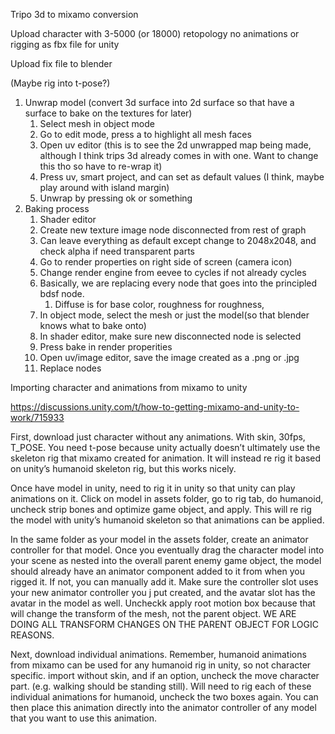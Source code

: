 Tripo 3d to mixamo conversion

Upload character with 3-5000 (or 18000) retopology no animations or rigging as fbx file for unity

Upload fix file to blender

(Maybe rig into t-pose?)

1. Unwrap model (convert 3d surface into 2d surface so that have a surface to bake on the textures for later)
    1. Select mesh in object mode
    2. Go to edit mode, press a to highlight all mesh faces
    3. Open uv editor (this is to see the 2d unwrapped map being made, although I think trips 3d already comes in with one. Want to change this tho so have to re-wrap it)
    4. Press uv, smart project, and can set as default values (I think, maybe play around with island margin)
    5. Unwrap by pressing ok or something 
2. Baking process
    1. Shader editor
    2. Create new texture image node disconnected from rest of graph
    3. Can leave everything as default except change to 2048x2048, and check alpha if need transparent parts
    4. Go to render properties on right side of screen (camera icon)
    5. Change render engine from eevee to cycles if not already cycles
    6. Basically, we are replacing every node that goes into the principled bdsf node. 
        1. Diffuse is for base color, roughness for roughness, 
    7. In object mode, select the mesh or just the model(so that blender knows what to bake onto)
    8. In shader editor, make sure new disconnected node is selected
    9. Press bake in render properities
    10. Open uv/image editor, save the image created as a .png or .jpg
    11. Replace nodes 

Importing character and animations from mixamo to unity

https://discussions.unity.com/t/how-to-getting-mixamo-and-unity-to-work/715933

First, download just character without any animations. With skin, 30fps, T_POSE. You need t-pose because unity actually doesn’t ultimately use the skeleton rig that mixamo created for animation. It will instead re rig it based on unity’s humanoid skeleton rig, but this works nicely.

Once have model in unity, need to rig it in unity so that unity can play animations on it. Click on model in assets folder, go to rig tab, do humanoid, uncheck strip bones and optimize game object, and apply. This will re rig the model with unity’s humanoid skeleton so that animations can be applied. 

In the same folder as your model in the assets folder, create an animator controller for that model. Once you eventually drag the character model into your scene as nested into the overall parent enemy game object, the model should already have an animator component added to it from when you rigged it. If not, you can manually add it. Make sure the controller slot uses your new animator controller you j put created, and the avatar slot has the avatar in the model as well. Uncheckk apply root motion box because that will change the transform of the mesh, not the parent object. WE ARE DOING ALL TRANSFORM CHANGES ON THE PARENT OBJECT FOR LOGIC REASONS.

Next, download individual animations. Remember, humanoid animations from mixamo can be used for any humanoid rig in unity, so not character specific. import without skin, and if an option, uncheck the move character part. (e.g. walking should be standing still). Will need to rig each of these individual animations for humanoid, uncheck the two boxes again. You can then place this animation directly into the animator controller of any model that you want to use this animation.